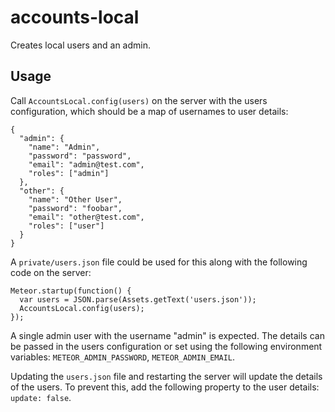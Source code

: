 # accounts-local

Creates local users and an admin.

## Usage

Call `AccountsLocal.config(users)` on the server with the users configuration, which should be a map of usernames to user details:

```
{
  "admin": {
    "name": "Admin",
    "password": "password",
    "email": "admin@test.com",
    "roles": ["admin"]
  },
  "other": {
    "name": "Other User",
    "password": "foobar",
    "email": "other@test.com",
    "roles": ["user"]
  }
}
```

A `private/users.json` file could be used for this along with the following code on the server:

```
Meteor.startup(function() {
  var users = JSON.parse(Assets.getText('users.json'));
  AccountsLocal.config(users);
});
```

A single admin user with the username "admin" is expected. The details can be passed in the users configuration or set using the following environment variables: `METEOR_ADMIN_PASSWORD`, `METEOR_ADMIN_EMAIL`.

Updating the `users.json` file and restarting the server will update the details of the users. To prevent this, add the following property to the user details: `update: false`.

